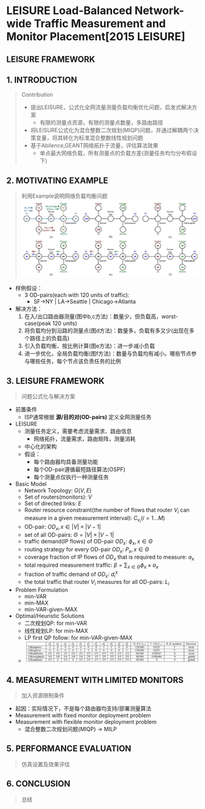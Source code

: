 # LEISURE Load-Balanced Network-wide Traffic Measurement and Monitor Placement[2015 LEISURE]
## LEISURE FRAMEWORK

## 1. INTRODUCTION
> Contribution
>   - 提出LEISURE，公式化全网流量测量负载均衡优化问题，启发式解决方案
>     - 有限的测量点资源，有限的测量点数量，多路由路径
>   - 将LEISURE公式化为混合整数二次规划(MIQP)问题，并通过解耦两个决策变量，将其转化为标准混合整数线性规划问题
>   - 基于Abilence,GEANT网络拓扑于流量，评估算法效果
>     - 单点最大网络负载，所有测量点的负载方差(测量任务均匀分布假设下)
## 2. MOTIVATING EXAMPLE
> 利用Example说明网络负载均衡问题
> ![img](assets/example.png)
- 样例假设：
  - 3 OD-pairs(each with 120 units of traffic):
    - SF->NY | LA->Seattle | Chicago->Atlanta
- 解决方法：
  1. 在入/出口路由器测量(图中b,c方法)：数量少，但负载高，worst-case(peak 120 units)
  2. 将负载均分到沿路的测量点(图d方法)：数量多，负载有多又少(出现在多个路径上的负载高)
  3. 引入负载均衡，按比例计算(图e方法)：进一步减小负载
  4. 进一步优化，全局负载均衡(图f方法)：数量与负载均有减小。哪些节点参与哪些任务，每个节点该负责任务的比例
## 3. LEISURE FRAMEWORK
> 问题公式化与解决方案
- 前置条件
  - ISP通常根据 **源/目的对(OD-pairs)** 定义全网测量任务
- LEISURE
  - 测量任务定义，需要考虑流量需求、路由信息
    - 网络拓扑，流量需求，路由矩阵，测量消耗
  - 中心化的架构
  - 假设：
    - 每个路由器均具备测量功能
    - 每个OD-pair遵循最短路径算法(OSPF)
    - 每个测量点仅执行一种测量任务
- Basic Model
  - Network Topology: $G(V,E)$
  - Set of routers(monitors): $V$
  - Set of directed links: $E$
  - Router resource constraint(the number of flows that router $V_i$ can measure in a given measurement interval): $C_{v_{i}}(i=1...M)$
  - OD-pair: $OD_{x},x\in|V|\times|V-1|$
  - set of all OD-pairs: $\Theta=|V|\times|V-1|$
  - traffic demand(IP flows) of OD-pair $OD_x$: $\phi_x, x\in\Theta$
  - routing strategy for every OD-pair $OD_x$: $P_x, x\in\Theta$
  - coverage fraction of IP flows of $OD_x$ that is required to measure: $a_x$
  - total required measurement traffic: $\beta=\sum_{x\in\Theta}\phi_x\times a_x$
  - fraction of traffic demand of $OD_x$: $d_{i}^{x}$
  - the total traffic that router $V_i$ measures for all OD-pairs: $L_i$
- Problem Formulation
  - min-VAR
  - min-MAX
  - min-VAR-given-MAX
- Optimal/Heuristic Solutions
  - 二次规划QP: for min-VAR
  - 线性规划LP: for min-MAX
  - LP first QP follow: for min-VAR-given-MAX
  - ![Solution](assets/markdown-img-paste-20190825202613406.png)
## 4. MEASUREMENT WITH LIMITED MONITORS
> 加入资源限制条件
- 起因：实际情况下，不是每个路由器均支持/部署测量算法
- Measurement with fixed monitor deployment problem
- Measurement with flexible monitor deployment problem
  - 混合整数二次规划问题(MIQP) -> MILP
## 5. PERFORMANCE EVALUATION
> 仿真设置及效果评估
## 6. CONCLUSION
> 总结
